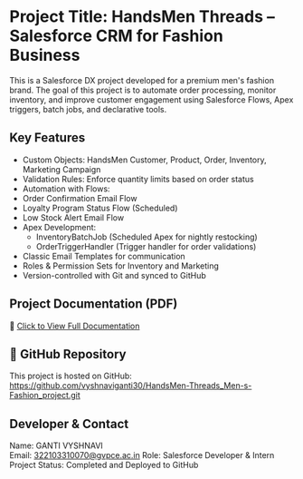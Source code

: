 #  Project Title: HandsMen Threads – Salesforce CRM for Fashion Business

This is a Salesforce DX project developed for a premium men's fashion brand. The goal of this project is to automate order processing, monitor inventory, and improve customer engagement using Salesforce Flows, Apex triggers, batch jobs, and declarative tools.

##  Key Features

-  Custom Objects: HandsMen Customer, Product, Order, Inventory, Marketing Campaign
-  Validation Rules: Enforce quantity limits based on order status
-  Automation with Flows:
  - Order Confirmation Email Flow
  - Loyalty Program Status Flow (Scheduled)
  - Low Stock Alert Email Flow
- Apex Development:
  - InventoryBatchJob (Scheduled Apex for nightly restocking)
  - OrderTriggerHandler (Trigger handler for order validations)
- Classic Email Templates for communication
- Roles & Permission Sets for Inventory and Marketing
- Version-controlled with Git and synced to GitHub

##  Project Documentation (PDF)

📄 [Click to View Full Documentation](https://github.com/vyshnaviganta30/HandsMen-Threads_Men-s-fashion_project/raw/main/HandsMen_Threads_Salesforce_Documentation7.pdf)

## 🔗 GitHub Repository

This project is hosted on GitHub:  
https://github.com/vyshnaviganti30/HandsMen-Threads_Men-s-Fashion_project.git

##  Developer & Contact

 Name: GANTI VYSHNAVI  
 Email: 322103310070@gvpce.ac.in 
 Role: Salesforce Developer & Intern  
 Project Status: Completed and Deployed to GitHub
